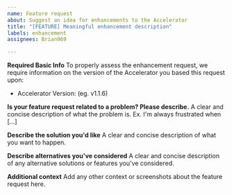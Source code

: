 ```yaml
---
name: Feature request
about: Suggest an idea for enhancements to the Accelerator
title: "[FEATURE] Meaningful enhancement description"
labels: enhancement
assignees: Brian969

---
```


**Required Basic Info**
To properly assess the enhancement request, we require information on the version of the Accelerator you based this request upon:
- Accelerator Version:  (eg. v1.1.6)

**Is your feature request related to a problem? Please describe.**
A clear and concise description of what the problem is. Ex. I'm always frustrated when [...]

**Describe the solution you'd like**
A clear and concise description of what you want to happen.

**Describe alternatives you've considered**
A clear and concise description of any alternative solutions or features you've considered.

**Additional context**
Add any other context or screenshots about the feature request here.
